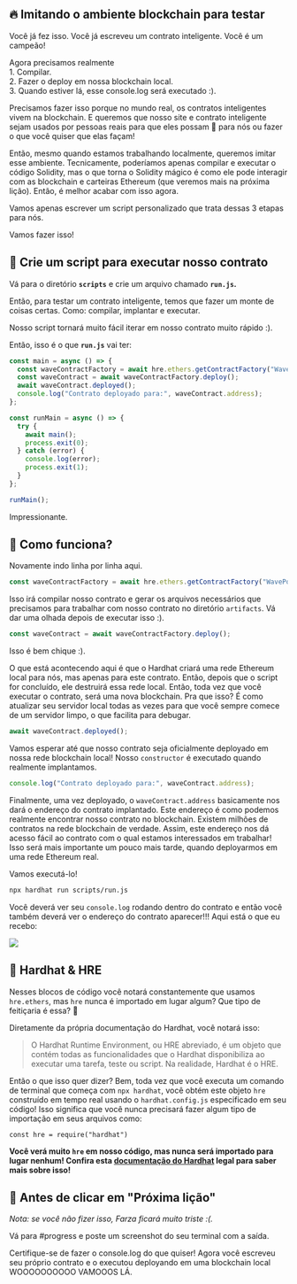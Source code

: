 🔥 Imitando o ambiente blockchain para testar
-----------------------------------------------

Você já fez isso. Você já escreveu um contrato inteligente. Você é um campeão!

Agora precisamos realmente\
1\. Compilar.\
2\. Fazer o deploy em nossa blockchain local.\
3\. Quando estiver lá, esse console.log será executado :).

Precisamos fazer isso porque no mundo real, os contratos inteligentes vivem na blockchain. E queremos que nosso site e contrato inteligente sejam usados por pessoas reais para que eles possam 👋 para nós ou fazer o que você quiser que elas façam!

Então, mesmo quando estamos trabalhando localmente, queremos imitar esse ambiente. Tecnicamente, poderíamos apenas compilar e executar o código Solidity, mas o que torna o Solidity mágico é como ele pode interagir com as blockchain e carteiras Ethereum (que veremos mais na próxima lição). Então, é melhor acabar com isso agora.

Vamos apenas escrever um script personalizado que trata dessas 3 etapas para nós.

Vamos fazer isso!

📝 Crie um script para executar nosso contrato
-------------------------------------

Vá para o diretório **`scripts`** e crie um arquivo chamado **`run.js`.**

Então, para testar um contrato inteligente, temos que fazer um monte de coisas certas. Como: compilar, implantar e executar.

Nosso script tornará muito fácil iterar em nosso contrato muito rápido :).

Então, isso é o que **`run.js`** vai ter:

```javascript
const main = async () => {
  const waveContractFactory = await hre.ethers.getContractFactory("WavePortal");
  const waveContract = await waveContractFactory.deploy();
  await waveContract.deployed();
  console.log("Contrato deployado para:", waveContract.address);
};

const runMain = async () => {
  try {
    await main();
    process.exit(0);
  } catch (error) {
    console.log(error);
    process.exit(1);
  }
};

runMain();
```

Impressionante.

🤔 Como funciona?
-----------------

Novamente indo linha por linha aqui.

```javascript
const waveContractFactory = await hre.ethers.getContractFactory("WavePortal");
```

Isso irá compilar nosso contrato e gerar os arquivos necessários que precisamos para trabalhar com nosso contrato no diretório `artifacts`. Vá dar uma olhada depois de executar isso :).

```javascript
const waveContract = await waveContractFactory.deploy();
```

Isso é bem chique :).

O que está acontecendo aqui é que o Hardhat criará uma rede Ethereum local para nós, mas apenas para este contrato. Então, depois que o script for concluído, ele destruirá essa rede local. Então, toda vez que você executar o contrato, será uma nova blockchain. Pra que isso? É como atualizar seu servidor local todas as vezes para que você sempre comece de um servidor limpo, o que facilita para debugar.

```javascript
await waveContract.deployed();
```

Vamos esperar até que nosso contrato seja oficialmente deployado em nossa rede blockchain local! Nosso `constructor` é executado quando realmente implantamos.

```javascript
console.log("Contrato deployado para:", waveContract.address);
```

Finalmente, uma vez deployado, o `waveContract.address` basicamente nos dará o endereço do contrato implantado. Este endereço é como podemos realmente encontrar nosso contrato no blockchain. Existem milhões de contratos na rede blockchain de verdade. Assim, este endereço nos dá acesso fácil ao contrato com o qual estamos interessados em trabalhar! Isso será mais importante um pouco mais tarde, quando deployarmos em uma rede Ethereum real.

Vamos executá-lo!

```bash
npx hardhat run scripts/run.js
```

Você deverá ver seu `console.log` rodando dentro do contrato e então você também deverá ver o endereço do contrato aparecer!!! Aqui está o que eu recebo:

![](https://i.imgur.com/ug79rOM.png)


🎩 Hardhat & HRE
----------------

Nesses blocos de código você notará constantemente que usamos `hre.ethers`, mas `hre` nunca é importado em lugar algum? Que tipo de feitiçaria é essa? 🧙

Diretamente da própria documentação do Hardhat, você notará isso:

> O Hardhat Runtime Environment, ou HRE abreviado, é um objeto que contém todas as funcionalidades que o Hardhat disponibiliza ao executar uma tarefa, teste ou script. Na realidade, Hardhat é o HRE.

Então o que isso quer dizer? Bem, toda vez que você executa um comando de terminal que começa com `npx hardhat`, você obtém este objeto `hre` construído em tempo real usando o `hardhat.config.js` especificado em seu código! Isso significa que você nunca precisará fazer algum tipo de importação em seus arquivos como:

`const hre = require("hardhat")`

**Você verá muito `hre` em nosso código, mas nunca será importado para lugar nenhum! Confira esta [documentação do Hardhat](https://hardhat.org/advanced/hardhat-runtime-environment.html) legal para saber mais sobre isso!**

🚨 Antes de clicar em "Próxima lição"
-------------------------------------------

*Nota: se você não fizer isso, Farza ficará muito triste :(.*

Vá para #progress e poste um screenshot do seu terminal com a saída.

Certifique-se de fazer o console.log do que quiser! Agora você escreveu seu próprio contrato e o executou deployando em uma blockchain local WOOOOOOOOOO VAMOOOS LÁ.